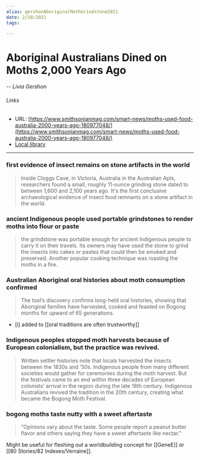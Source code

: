 ```yaml
---
alias: gershonAboriginalMothGrindstone2021
date: 2/18/2021
tags: 

---
```


# Aboriginal Australians Dined on Moths 2,000 Years Ago
<cite>-- Livia Gershon </cite>

###### Links
* URL: [https://www.smithsonianmag.com/smart-news/moths-used-food-australia-2000-years-ago-180977048/](https://www.smithsonianmag.com/smart-news/moths-used-food-australia-2000-years-ago-180977048/)
* [Local library](zotero://select/items/1_LTQ3CJZ9)

* * * 

### first evidence of insect remains on stone artifacts in the world

> Inside Cloggs Cave, in Victoria, Australia in the Australian Apls, researchers found a small, roughly 11-ounce grinding stone dated to between 1,600 and 2,100 years ago. It's the first conclusive archaeological evidence of insect food remnants on a stone artifact in the world.

### ancient Indigenous people used portable grindstones to render moths into flour or paste

> the grindstone was portable enough for ancient Indigenous people to carry it on their travels. Its owners may have used the stone to grind the insects into cakes or pastes that could then be smoked and preserved. Another popular cooking technique was roasting the moths in a fire.

### Australian Aboriginal oral histories about moth consumption confirmed

> The tool’s discovery confirms long-held oral histories, showing that Aboriginal families have harvested, cooked and feasted on Bogong months for upward of 65 generations. 

- [i] added to [[oral traditions are often trustworthy]]

### Indigenous peoples stopped moth harvests because of European colonialism, but the practice was revived.

> Written settler histories note that locals harvested the insects between the 1830s and ’50s. Indigenous people from many different societies would gather for ceremonies during the moth harvest. But the festivals came to an end within three decades of European colonists’ arrival in the region during the late 18th century. Indigenous Australians revived the tradition in the 20th century, creating what became the Bogong Moth Festival.

### bogong moths taste nutty with a sweet aftertaste

> “Opinions vary about the taste. Some people report a peanut butter flavor and others saying they have a sweet aftertaste like nectar.”

Might be useful for fleshing out a worldbuilding concept for [[GeneE]] or [[80 Stories/82 Indexes/Verraine]].

